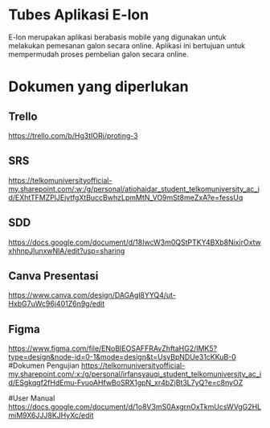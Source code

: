 # Tubes Aplikasi E-lon
E-lon merupakan aplikasi berabasis mobile yang digunakan untuk melakukan pemesanan galon secara online. Aplikasi ini bertujuan untuk mempermudah proses pembelian galon secara online.
# Dokumen yang diperlukan
## Trello
https://trello.com/b/Hg3tIORj/proting-3
## SRS
https://telkomuniversityofficial-my.sharepoint.com/:w:/g/personal/atiohaidar_student_telkomuniversity_ac_id/EXhtTFMZPlJEjvtfgXtBuccBwhzLpmMtN_VO9mSt8meZxA?e=fessUq
## SDD
https://docs.google.com/document/d/18IwcW3m0QStPTKY4BXb8NixjrOxtwxhhnpJlunxwNlA/edit?usp=sharing
## Canva Presentasi
https://www.canva.com/design/DAGAgl8YYQ4/ut-HxbG7uWc96j401Z6n9g/edit
## Figma
https://www.figma.com/file/ENoBIEOSAFFRAvZhftaHG2/IMK5?type=design&node-id=0-1&mode=design&t=UsyBpNDUe31cKKuB-0
#Dokumen Pengujian
https://telkomuniversityofficial-my.sharepoint.com/:x:/g/personal/irfansyauqi_student_telkomuniversity_ac_id/ESgkqgf2fHdEmu-FvuoAHfwBoSRX1gpN_xr4bZjBt3L7yQ?e=c8nyOZ

#User Manual
https://docs.google.com/document/d/1o8V3mS0AxgrnOxTkmUcsWVgG2HLmiM9X6JJJ8KJHyXc/edit

